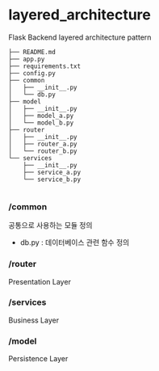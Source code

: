 # layered_architecture
Flask Backend layered architecture pattern

```
├── README.md
├── app.py
├── requirements.txt
├── config.py
├── common
│   ├── __init__.py
│   └── db.py
├── model
│   ├── __init__.py
│   ├── model_a.py
│   └── model_b.py
├── router
│   ├── __init__.py
│   ├── router_a.py
│   └── router_b.py
└── services
    ├── __init__.py
    ├── service_a.py
    └── service_b.py
    
```

### /common
공통으로 사용하는 모듈 정의
* db.py : 데이터베이스 관련 함수 정의

### /router
Presentation Layer

### /services
Business Layer


### /model
Persistence Layer


